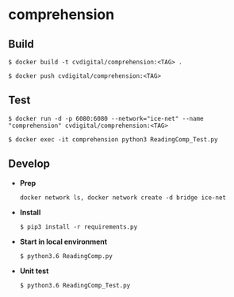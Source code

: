 # comprehension

## Build

```
$ docker build -t cvdigital/comprehension:<TAG> .

$ docker push cvdigital/comprehension:<TAG>

```

## Test

```
$ docker run -d -p 6080:6080 --network="ice-net" --name "comprehension" cvdigital/comprehension:<TAG>

$ docker exec -it comprehension python3 ReadingComp_Test.py
```

## Develop

- **Prep**

  `docker network ls, docker network create -d bridge ice-net`

- **Install**

  `$ pip3 install -r requirements.py`

- **Start in local environment**

  `$ python3.6 ReadingComp.py`

- **Unit test**

  `$ python3.6 ReadingComp_Test.py`
